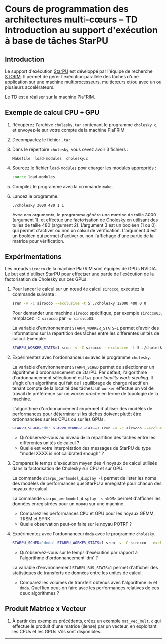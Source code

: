 # Cours de programmation des architectures multi-cœurs – TD Introduction au support d'exécution à base de tâches StarPU

## Introduction

Le support d'exécution [StarPU](https://starpu.gitlabpages.inria.fr) est développé par l'équipe de recherche [STORM](https://team.inria.fr/storm/). Il permet de gérer l'exécution parallèle des tâches d'une application sur une machine multiprocesseurs, multicœurs et/ou avec un ou plusieurs accélérateurs.

Le TD est à réaliser sur la machine PlaFRIM.

## Exemple de calcul CPU + GPU

1. Récupérez l'archive `cholesky.tar` contenant le programme `cholesky.c`, et envoyez-le sur votre compte de la machine PlaFRIM

2. Décompactez le fichier `.tar`

3. Dans le répertoire `cholesky`, vous devez avoir 3 fichiers :

    ```text
    Makefile  load-modules  cholesky.c
    ```

4. Sourcez le fichier `load-modules` pour charger les modules appropriés :

    ```bash
    source load-modules
    ```

5. Compilez le programme avec la commande `make`.

6. Lancez le programme.

    ```bash
    ./cholesky 3000 480 1 1
    ```

    Avec ces arguments, le programme génère une matrice de taille 3000 (argument 1), et effectue une factorisation de Cholesky en utilisant des tuiles de taille 480 (argument 2). L'argument 3 est un booléen (1 ou 0) qui permet d'activer ou non un calcul de vérification. L'argument 4 est un booléen qui permet d'activer ou non l'affichage d'une partie de la matrice pour vérification.

## Expérimentations

Les nœuds `sirocco` de la machine PlaFRIM sont équipés de GPUs NVIDIA. Le but est d'utiliser StarPU pour effectuer une partie de l'exécution de la factorisation de Cholesky sur ces GPUs.

1. Pour lancer le calcul sur un nœud de calcul `sirocco`, exécutez la commande suivante :

    ```bash
    srun -v -C sirocco --exclusive -t 5 ./cholesky 12000 480 0 0
    ```

    Pour demander une machine `sirocco` spécifique, par exemple `sirocco03`, remplacez `-C sirocco` par `-w sirocco03`.

    La variable d'environnement `STARPU_WORKER_STATS=1` permet d'avoir des informations sur la répartition des tâches entre les différentes unités de calcul. Exemple:

    ```bash
    STARPU_WORKER_STATS=1 srun -v -C sirocco --exclusive -t 5 ./cholesky 12000 480 0 0
    ```

2. Expérimentez avec l'ordonnanceur `dm` avec le programme `cholesky`.

    La variable d'environnement `STARPU_SCHED` permet de sélectionner un algorithme d'ordonnancement de StarPU. Par défaut, l'algorithme d'ordonnancement sélectionné est `lws` pour _locality work-stealing_. Il s'agit d'un algorithme qui fait de l'équilibrage de charge réactif en tenant compte de la localité des tâches: un `worker` effectue un vol de travail de préférence sur un worker _proche_ en terme de topologie de la machine.

    L'algorithme d'ordonnancement `dm` permet d'utiliser des modèles de performances pour déterminer si les tâches doivent plutôt être ordonnancées sur les CPUs ou sur les GPUs.

    ```bash
    STARPU_SCHED='dm' STARPU_WORKER_STATS=1 srun -v -C sirocco --exclusive -t 5 ./cholesky 12000 480 0 0
    ```

    - Qu'observez-vous au niveau de la répartition des tâches entre les différentes unités de calcul ?
    - Quelle est votre interprétation des messages de StarPU du type "model XXXX is not calibrated enough" ?

3. Comparez le temps d'exécution moyen des 4 noyaux de calcul utilisés dans la factorisation de Cholesky sur CPU et sur GPU.

    La commande `starpu_perfmodel_display -l` permet de lister les noms des modèles de performances que StarPU a enregistré pour chacun des noyaux de calcul.

    La commande `starpu_perfmodel_display -s <NOM>` permet d'afficher les données enregistrées pour un noyau sur une machine.

    - Comparez les performances CPU et GPU pour les noyaux GEMM, TRSM et SYRK.
    - Quelle observation peut-on faire sur le noyau POTRF ?

4. Expérimentez avec l'ordonnanceur `dmda` avec le programme `cholesky`.

    ```bash
    STARPU_SCHED='dmda' STARPU_WORKER_STATS=1 srun -v -C sirocco --exclusive -t 5 ./cholesky 12000 480 0 0
    ```

    - Qu'observez-vous sur le temps d'exécution par rapport à l'algorithme d'ordonnancement 'dm' ?

    La variable d'environnement `STARPU_BUS_STATS=1` permet d'afficher des statistiques de transferts de données entre les unités de calcul.

    - Comparez les volumes de transfert obtenus avec l'algorithme `dm` et `dmda`. Quel lien peut-on faire avec les performances relatives de ces deux algorithmes ?

## Produit Matrice x Vecteur

1. À partir des exemples précédents, créez un exemple `mat_vec_mult.c` qui effectue le produit d'une matrice (dense) par un vecteur, en exploitant les CPUs et les GPUs s'ils sont disponibles.

---
